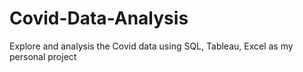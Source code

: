 # Covid-Data-Analysis
Explore and analysis the Covid data using SQL, Tableau, Excel as my personal project

